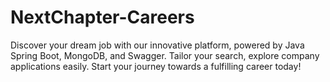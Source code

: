 # NextChapter-Careers
Discover your dream job with our innovative platform, powered by Java Spring Boot, MongoDB, and Swagger. Tailor your search, explore company applications easily. Start your journey towards a fulfilling career today!
